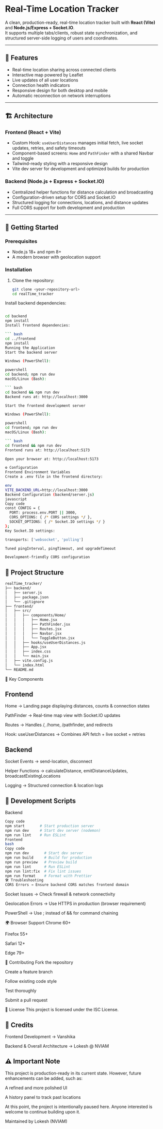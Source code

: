 # Real-Time Location Tracker

A clean, production-ready, real-time location tracker built with **React (Vite)** and **Node.js/Express + Socket.IO**.  
It supports multiple tabs/clients, robust state synchronization, and structured server-side logging of users and coordinates.

---

## 📌 Features

- Real-time location sharing across connected clients  
- Interactive map powered by Leaflet  
- Live updates of all user locations  
- Connection health indicators  
- Responsive design for both desktop and mobile  
- Automatic reconnection on network interruptions  

---

## 🏗️ Architecture

### **Frontend (React + Vite)**
- Custom Hook: `useUserDistances` manages initial fetch, live socket updates, retries, and safety timeouts  
- Component-based screens: `Home` and `PathFinder` with a shared Navbar and toggle  
- Tailwind-ready styling with a responsive design  
- Vite dev server for development and optimized builds for production  

### **Backend (Node.js + Express + Socket.IO)**
- Centralized helper functions for distance calculation and broadcasting  
- Configuration-driven setup for CORS and Socket.IO  
- Structured logging for connections, locations, and distance updates  
- Full CORS support for both development and production  

---

## 🚀 Getting Started

### **Prerequisites**
- Node.js 18+ and npm 8+  
- A modern browser with geolocation support  

### **Installation**

1. Clone the repository:
   ``` bash
   git clone <your-repository-url>
   cd realTime_tracker
Install backend dependencies:

``` bash

cd backend
npm install
Install frontend dependencies:

``` bash
cd ../frontend
npm install
Running the Application
Start the backend server

Windows (PowerShell):

powershell
cd backend; npm run dev
macOS/Linux (Bash):

``` bash
cd backend && npm run dev
Backend runs at: http://localhost:3000

Start the frontend development server

Windows (PowerShell):

powershell
cd frontend; npm run dev
macOS/Linux (Bash):

``` bash
cd frontend && npm run dev
Frontend runs at: http://localhost:5173

Open your browser at: http://localhost:5173

⚙️ Configuration
Frontend Environment Variables
Create a .env file in the frontend directory:

env
VITE_BACKEND_URL=http://localhost:3000
Backend Configuration (backend/server.js)
javascript
Copy code
const CONFIG = {
  PORT: process.env.PORT || 3000,
  CORS_OPTIONS: { /* CORS settings */ },
  SOCKET_OPTIONS: { /* Socket.IO settings */ }
};
Key Socket.IO settings:

transports: ['websocket', 'polling']

Tuned pingInterval, pingTimeout, and upgradeTimeout

Development-friendly CORS configuration
```

## 📂 Project Structure
```bash
realTime_tracker/
├── backend/
│   ├── server.js
│   ├── package.json
│   └── .gitignore
├── frontend/
│   ├── src/
│   │   ├── components/Home/
│   │   │   ├── Home.jsx
│   │   │   ├── PathFinder.jsx
│   │   │   ├── Routes.jsx
│   │   │   ├── Navbar.jsx
│   │   │   └── ToggleButton.jsx
│   │   ├── hooks/useUserDistances.js
│   │   ├── App.jsx
│   │   ├── index.css
│   │   └── main.jsx
│   ├── vite.config.js
│   └── index.html
└── README.md
```
🔑 Key Components
## Frontend
Home → Landing page displaying distances, counts & connection states

PathFinder → Real-time map view with Socket.IO updates

Routes → Handles /, /home, /pathfinder, and redirects

Hook: useUserDistances → Combines API fetch + live socket + retries

## Backend
Socket Events → send-location, disconnect

Helper Functions → calculateDistance, emitDistanceUpdates, broadcastExistingLocations

Logging → Structured connection & location logs

## 📜 Development Scripts
Backend
``` bash
Copy code
npm start       # Start production server
npm run dev     # Start dev server (nodemon)
npm run lint    # Run ESLint
Frontend
bash
Copy code
npm run dev       # Start dev server
npm run build     # Build for production
npm run preview   # Preview build
npm run lint      # Run ESLint
npm run lint:fix  # Fix lint issues
npm run format    # Format with Prettier
🛠️ Troubleshooting
CORS Errors → Ensure backend CORS matches frontend domain
```

Socket Issues → Check firewall & network connectivity

Geolocation Errors → Use HTTPS in production (browser requirement)

PowerShell → Use ; instead of && for command chaining

🌍 Browser Support
Chrome 60+

Firefox 55+

Safari 12+

Edge 79+

🤝 Contributing
Fork the repository

Create a feature branch

Follow existing code style

Test thoroughly

Submit a pull request

📄 License
This project is licensed under the ISC License.

## 🙌 Credits
Frontend Development → Vanshika

Backend & Overall Architecture → Lokesh @ NVIAM

## ⚠️ Important Note
This project is production-ready in its current state.
However, future enhancements can be added, such as:

A refined and more polished UI

A history panel to track past locations

At this point, the project is intentionally paused here.
Anyone interested is welcome to continue building upon it.

Maintained by Lokesh (NVIAM)